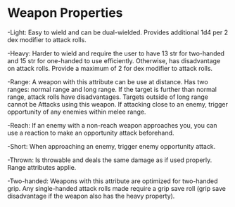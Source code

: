 # Weapon Properties

-Light: Easy to wield and can be dual-wielded. Provides additional 1d4 per 2 dex modifier to attack rolls.

-Heavy: Harder to wield and require the user to have 13 str for two-handed and 15 str for one-handed to use efficiently. Otherwise, has disadvantage on attack rolls. Provide a maximum of 2 for dex modifier to attack rolls.

-Range: A weapon with this attribute can be use at distance. Has two ranges: normal range and long range. If the target is further than normal range, attack rolls have disadvantages. Targets outside of long range cannot be Attacks using this weapon. If attacking close to an enemy, trigger opportunity of any enemies within melee range.

-Reach: If an enemy with a non-reach weapon approaches you, you can use a reaction to make an opportunity attack beforehand.

-Short: When approaching an enemy, trigger enemy opportunity attack.

-Thrown: Is throwable and deals the same damage as if used properly. Range attributes applie.

-Two-handed: Weapons with this attribute are optimized for two-handed grip. Any single-handed attack rolls made require a grip save roll (grip save disadvantage if the weapon also has the heavy property).
